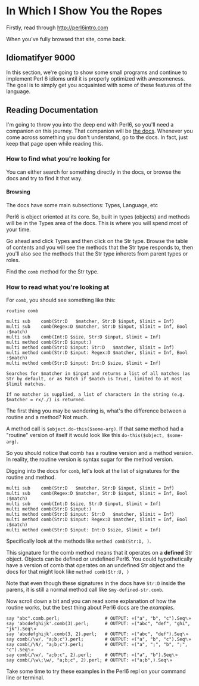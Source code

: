 # In Which I Show You the Ropes

Firstly, read through http://perl6intro.com 

When you've fully browsed that site, come back.

## Idiomatifyer 9000

In this section, we're going to show some small programs and continue to implement Perl 6 idioms until
it is properly optimized with awesomeness. The goal is to simply get you acquainted with some of these
features of the language.

### 

## Reading Documentation

I'm going to throw you into the deep end with Perl6, so you'll need a companion on this
journey. That companion will be [the docs](docs.perl6.org). Whenever you come across something you don't
understand, go to the docs. In fact, just keep that page open while reading this.

### How to find what you're looking for

You can either search for something directly in the docs, or browse the docs and try to find it
that way.

#### Browsing 

The docs have some main subsections: Types, Language, etc 

Perl6 is object oriented at its core. So, built in types (objects) and methods will be in the
Types area of the docs. This is where you will spend most of your time. 

Go ahead and click Types and then click on the Str type. Browse the table of contents and you
will see the methods that the Str type responds to, then you'll also see the methods that
the Str type inherets from parent types or roles. 

Find the `comb` method for the Str type.

### How to read what you're looking at 

For `comb`, you should see something like this:

```
routine comb
```
```perl6
multi sub    comb(Str:D   $matcher, Str:D $input, $limit = Inf)
multi sub    comb(Regex:D $matcher, Str:D $input, $limit = Inf, Bool :$match)
multi sub    comb(Int:D $size, Str:D $input, $limit = Inf)
multi method comb(Str:D $input:)
multi method comb(Str:D $input: Str:D   $matcher, $limit = Inf)
multi method comb(Str:D $input: Regex:D $matcher, $limit = Inf, Bool :$match)
multi method comb(Str:D $input: Int:D $size, $limit = Inf)
```
```
Searches for $matcher in $input and returns a list of all matches (as Str by default, or as Match if $match is True), limited to at most $limit matches.

If no matcher is supplied, a list of characters in the string (e.g. $matcher = rx/./) is returned.
```

The first thing you may be wondering is, what's the difference between a routine and a method? Not much.

A method call is `$object.do-this($some-arg)`. If that same method had a "routine" version of itself
it would look like this `do-this($object, $some-arg)`.

So you should notice that comb has a routine version and a method version. In reality, the routine version
is syntax sugar for the method version.

Digging into the docs for `comb`, let's look at the list of signatures for the routine and method.

```perl6
multi sub    comb(Str:D   $matcher, Str:D $input, $limit = Inf)
multi sub    comb(Regex:D $matcher, Str:D $input, $limit = Inf, Bool :$match)
multi sub    comb(Int:D $size, Str:D $input, $limit = Inf)
multi method comb(Str:D $input:)
multi method comb(Str:D $input: Str:D   $matcher, $limit = Inf)
multi method comb(Str:D $input: Regex:D $matcher, $limit = Inf, Bool :$match)
multi method comb(Str:D $input: Int:D $size, $limit = Inf)
```

Specifically look at the methods like `method comb(Str:D, )`.

This signature for the comb method means that it operates on a **defined** Str object. Objects can be defined
or undefined Perl6. You could hypothetically have a version of comb that operates on an undefined Str object
and the docs for that might look like `method comb(Str:U, )`

Note that even though these signatures in the docs have `Str:D` inside the parens, it is still a normal
method call like `$my-defined-str.comb`.

Now scroll down a bit and you can read some explanation of how the routine works, but the best thing about
Perl6 docs are the _examples_.

```perl6
say "abc".comb.perl;                 # OUTPUT: «("a", "b", "c").Seq␤» 
say 'abcdefghijk'.comb(3).perl;      # OUTPUT: «("abc", "def", "ghi", "jk").Seq␤» 
say 'abcdefghijk'.comb(3, 2).perl;   # OUTPUT: «("abc", "def").Seq␤» 
say comb(/\w/, "a;b;c").perl;        # OUTPUT: «("a", "b", "c").Seq␤» 
say comb(/\N/, "a;b;c").perl;        # OUTPUT: «("a", ";", "b", ";", "c").Seq␤» 
say comb(/\w/, "a;b;c", 2).perl;     # OUTPUT: «("a", "b").Seq␤» 
say comb(/\w\;\w/, "a;b;c", 2).perl; # OUTPUT: «("a;b",).Seq␤» 
```

Take some time to try these examples in the Perl6 repl on your command line or terminal.
